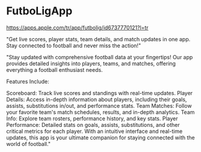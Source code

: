 # FutboLigApp
https://apps.apple.com/tr/app/futbolig/id6737770121?l=tr

"Get live scores, player stats, team details, and match updates in one app. Stay connected to football and never miss the action!"

"Stay updated with comprehensive football data at your fingertips! Our app provides detailed insights into players, teams, and matches, offering everything a football enthusiast needs.

Features Include:

Scoreboard: Track live scores and standings with real-time updates.
Player Details: Access in-depth information about players, including their goals, assists, substitutions in/out, and performance stats.
Team Matches: Follow your favorite team's match schedules, results, and in-depth analytics.
Team Info: Explore team rosters, performance history, and key stats.
Player Performance: Detailed stats on goals, assists, substitutions, and other critical metrics for each player.
With an intuitive interface and real-time updates, this app is your ultimate companion for staying connected with the world of football."
